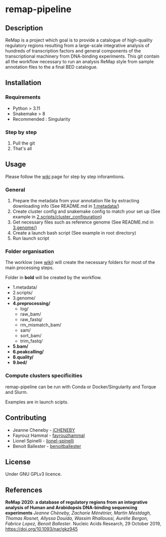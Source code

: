 # remap-pipeline

## Description
ReMap is a project which goal is to provide a catalogue of high-quality regulatory regions resulting from a large-scale integrative analysis of hundreds of transcription factors and general components of the transcriptional machinery from DNA-binding experiments.
This git contain all the workflow necessary to run an analysis ReMap style from sample annotation files to the a final BED catalogue. 


## Installation
### Requirements
 - Python > 3.11
 - Snakemake > 8
 - Recommended : Singularity
### Step by step
 1. Pull the git
 2. That's all
 
## Usage
Please follow the [wiki](https://github.com/remap-cisreg/remap-pipeline/wiki) page for step by step inforamtions.

### General

 1. Prepare the metadata from your annotation file by extracting downloading info (See README.md in [1.metadata/](1.metadata/))
 2. Create cluster config and snakemake config to match your set up (See example in [2.scripts/cluster_configuration](2.scripts/cluster_configuration))
 3. Get necessary files such as reference genome (See README.md in [3.genome/](3.genome/))
 4. Create a launch bash script (See example in root directory)
 5. Run launch script

### Folder organisation 

The worklow (see [wiki](https://github.com/remap-cisreg/remap-pipeline/wiki)) will create the necessary folders for most of the main processing steps.

Folder in **bold** will be created by the workflow. 

- 1.metadata/
- 2.scripts/
- 3.genome/
- **4.preprocessing/**
  - log/
  - raw_bam/
  - raw_fastq/
  - rm_mismatch_bam/
  - sam/
  - sort_bam/
  - trim_fastq/
- **5.bam/**
- **6.peakcalling/**
- **8.quality/**
- **9.bed/**

 
 
### Compute clusters specificities
remap-pipeline can be run with Conda or Docker/Singularity and Torque and Slurm.

Examples are in launch scipts.

## Contributing

- Jeanne Cheneby - [jCHENEBY](https://github.com/jCHENEBY)
- Fayrouz Hammal - [fayrouzhammal](https://github.com/fayrouzhammal)
- Lionel Spinelli - [lionel-spinelli](https://github.com/lionel-spinelli)
- Benoit Ballester - [benoitballester](https://github.com/benoitballester)

## License
Under GNU GPLv3 licence.

## References

**ReMap 2020: a database of regulatory regions from an integrative analysis of Human and Arabidopsis DNA-binding sequencing experiments**
*Jeanne Chèneby, Zacharie Ménétrier, Martin Mestdagh, Thomas Rosnet, Allyssa Douida, Wassim Rhalloussi, Aurélie Bergon, Fabrice Lopez, Benoit Ballester*. Nucleic Acids Research, 29 October 2019, https://doi.org/10.1093/nar/gkz945
